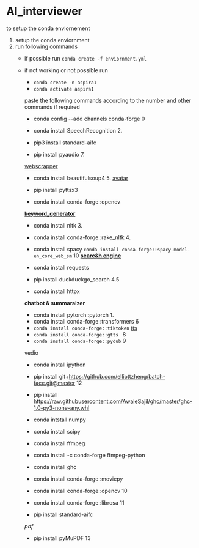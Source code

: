 # AI_interviewer

to setup the conda enviornement
1. setup the conda enviornment
2. run following commands
    - if possible run  ``` conda create -f enviornment.yml ```
    - if not working or not possible  run
       -  ``` conda create -n aspira1 ```
       - ``` conda activate aspira1 ```

        paste the  following commands according to the  number and other commands if required
      
        - conda config --add channels conda-forge 0 


        - conda install SpeechRecognition 2.
        - pip3 install standard-aifc
        - pip install pyaudio	7.

        <u>webscrapper</u>
        - conda install  beautifulsoup4  5.
        <u>avatar</u>

        - pip install pyttsx3
        - conda install conda-forge::opencv



        **<u>keyword_generator</u>**
        - conda install nltk 3.
        - conda install conda-forge::rake_nltk  4.
        - conda install spacy
        `conda install conda-forge::spacy-model-en_core_web_sm` 10
        **<u>searc&h engine</u>**

        - conda install requests
        - pip install duckduckgo_search 4.5
        - conda install httpx 


        **chatbot & summaraizer**
        - conda install pytorch::pytorch 1.
        - conda install conda-forge::transformers 6
        - `conda install conda-forge::tiktoken` 
        <u>tts</u>
        - `conda install conda-forge::gtts ` 8
        - `conda install conda-forge::pydub` 9

        vedio
        - conda install ipython
        - pip install git+https://github.com/elliottzheng/batch-face.git@master 12
        - pip install https://raw.githubusercontent.com/AwaleSajil/ghc/master/ghc-1.0-py3-none-any.whl

        - conda intstall numpy
        - conda install scipy
        - conda install ffmpeg
        - conda install -c conda-forge ffmpeg-python
        - conda install ghc
        - conda install conda-forge::moviepy
        - conda install conda-forge::opencv 10
        - conda install conda-forge::librosa 11
        - pip install standard-aifc 

        *pdf*
        - pip install pyMuPDF 13
